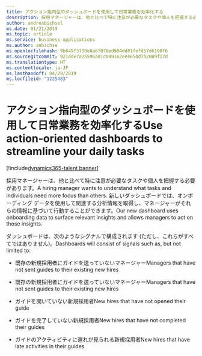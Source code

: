 ```yaml
---
title: アクション指向型のダッシュボードを使用して日常業務を効率化する
description: 採用マネージャーは、他と比べて特に注意が必要なタスクや個人を把握する必要があります。
author: andreabichsel
ms.date: 01/21/2019
ms.topic: article
ms.service: business-applications
ms.author: anbichse
ms.openlocfilehash: 9b649f3730e8a6f070ed984dd81fefd57d6100f6
ms.sourcegitcommit: 921dde7a25596a81c049162eee650d7a2009f17d
ms.translationtype: HT
ms.contentlocale: ja-JP
ms.lasthandoff: 04/29/2019
ms.locfileid: "1225483"
---
```

#  <a name="use-action-oriented-dashboards-to-streamline-your-daily-tasks"></a><span data-ttu-id="1c093-103">アクション指向型のダッシュボードを使用して日常業務を効率化する</span><span class="sxs-lookup"><span data-stu-id="1c093-103">Use action-oriented dashboards to streamline your daily tasks</span></span>
[!include[dynamics365-talent banner](../../includes/dynamics365-talent.md)]



<span data-ttu-id="1c093-104">採用マネージャーは、他と比べて特に注意が必要なタスクや個人を把握する必要があります。</span><span class="sxs-lookup"><span data-stu-id="1c093-104">A hiring manager wants to understand what tasks and individuals need more focus than others.</span></span>  <span data-ttu-id="1c093-105">新しいダッシュボードでは、オンボーディング データを使用して関連する分析情報を取得し、マネージャーがそれらの情報に基づいて行動することができます。</span><span class="sxs-lookup"><span data-stu-id="1c093-105">Our new dashboard uses onboarding data to surface relevant insights and allows managers to act on those insights.</span></span>

<span data-ttu-id="1c093-106">ダッシュボードは、次のようなシグナルで構成されます (ただし、これらがすべてではありません)。</span><span class="sxs-lookup"><span data-stu-id="1c093-106">Dashboards will consist of signals such as, but not limited to:</span></span>

-   <span data-ttu-id="1c093-107">既存の新規採用者にガイドを送っていないマネージャー</span><span class="sxs-lookup"><span data-stu-id="1c093-107">Managers that have not sent guides to their existing new hires</span></span>

-   <span data-ttu-id="1c093-108">既存の新規採用者にガイドを送っていないマネージャー</span><span class="sxs-lookup"><span data-stu-id="1c093-108">Managers that have not sent guides to their existing new hires</span></span>

-   <span data-ttu-id="1c093-109">ガイドを開いていない新規採用者</span><span class="sxs-lookup"><span data-stu-id="1c093-109">New hires that have not opened their guide</span></span>

-   <span data-ttu-id="1c093-110">ガイドを完了していない新規採用者</span><span class="sxs-lookup"><span data-stu-id="1c093-110">New hires that have not completed their guides</span></span>

-   <span data-ttu-id="1c093-111">ガイドのアクティビティに遅れが見られる新規採用者</span><span class="sxs-lookup"><span data-stu-id="1c093-111">New hires that have late activities in their guides</span></span>
